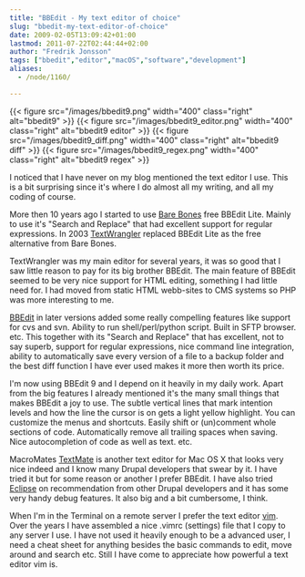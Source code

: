 ```yaml
---
title: "BBEdit - My text editor of choice"
slug: "bbedit-my-text-editor-of-choice"
date: 2009-02-05T13:09:42+01:00
lastmod: 2011-07-22T02:44:44+02:00
author: "Fredrik Jonsson"
tags: ["bbedit","editor","macOS","software","development"]
aliases:
  - /node/1160/

---
```


{{< figure src="/images/bbedit9.png" width="400" class="right" alt="bbedit9" >}}
{{< figure src="/images/bbedit9_editor.png" width="400" class="right" alt="bbedit9 editor" >}}
{{< figure src="/images/bbedit9_diff.png" width="400" class="right" alt="bbedit9 diff" >}}
{{< figure src="/images/bbedit9_regex.png" width="400" class="right" alt="bbedit9 regex" >}}

I noticed that I have never on my blog mentioned the text editor I use. This is a bit surprising since it's where I do almost all my writing, and all my coding of course.

More then 10 years ago I started to use [Bare Bones](http://www.barebones.com/) free BBEdit Lite. Mainly to use it's "Search and Replace" that had excellent support for regular expressions. In 2003 [TextWrangler](http://www.barebones.com/products/textwrangler/) replaced BBEdit Lite as the free alternative from Bare Bones.

TextWrangler was my main editor for several years, it was so good that I saw little reason to pay for its big brother BBEdit. The main feature of BBEdit seemed to be very nice support for HTML editing, something I had little need for. I had moved from static HTML webb-sites to CMS systems so PHP was more interesting to me.

[BBEdit](http://www.barebones.com/products/bbedit/) in later versions added some really compelling features like support for cvs and svn. Ability to run shell/perl/python script. Built in SFTP browser. etc. This together with its "Search and Replace" that has excellent, not to say superb, support for regular expressions, nice command line integration, ability to automatically save every version of a file to a backup folder and the best diff function I have ever used makes it more then worth its price.

I'm now using BBEdit 9 and I depend on it heavily in my daily work. Apart from the big features I already mentioned it's the many small things that makes BBEdit a joy to use. The subtle vertical lines that mark intention levels and how the line the cursor is on gets a light yellow highlight. You can customize the menus and shortcuts. Easily shift or (un)comment whole sections of code. Automatically remove all trailing spaces when saving. Nice autocompletion of code as well as text. etc.

MacroMates [TextMate](http://macromates.com/) is another text editor for Mac OS X that looks very nice indeed and I know many Drupal developers that swear by it. I have tried it but for some reason or another I prefer BBEdit. I have also tried [Eclipse](http://www.eclipse.org/) on recommendation from other Drupal developers and it has some very handy debug features. It also big and a bit cumbersome, I think.

When I'm in the Terminal on a remote server I prefer the text editor [vim](http://www.vim.org/). Over the years I have assembled a nice .vimrc (settings) file that I copy to any server I use. I have not used it heavily enough to be a advanced user, I need a cheat sheet for anything besides the basic commands to edit, move around and search etc. Still I have come to appreciate how powerful a text editor vim is.

